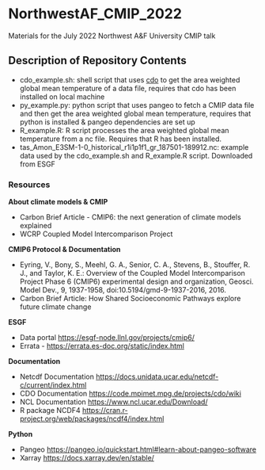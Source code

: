 # NorthwestAF_CMIP_2022
Materials for the July 2022 Northwest A&amp;F University CMIP talk

## Description of Repository Contents

* cdo_example.sh:  shell script that uses [cdo](https://code.mpimet.mpg.de/projects/cdo/wiki) to get the area weighted global mean temperature of a data file, requires that cdo has been installed on local machine 
* py_example.py: python script that uses pangeo to fetch a CMIP data file and then get the area weighted global mean temperature, requires that python is installed & pangeo dependencies are set up
* R_example.R: R script processes the area weighted global mean temperature from a nc file. Requires that R has been installed. 
* tas_Amon_E3SM-1-0_historical_r1i1p1f1_gr_187501-189912.nc: example data used by the cdo_example.sh and R_example.R script.  Downloaded from ESGF


### Resources

**About climate models & CMIP**

* Carbon Brief Article - CMIP6: the next generation of climate models explained 
* WCRP Coupled Model Intercomparison Project 

**CMIP6 Protocol & Documentation** 

* Eyring, V., Bony, S., Meehl, G. A., Senior, C. A., Stevens, B., Stouffer, R. J., and Taylor, K. E.: Overview of the Coupled Model Intercomparison Project Phase 6 (CMIP6) experimental design and organization, Geosci. Model Dev., 9, 1937-1958, doi:10.5194/gmd-9-1937-2016, 2016.
* Carbon Brief Article: How Shared Socioeconomic Pathways explore future climate change

**ESGF**

* Data portal https://esgf-node.llnl.gov/projects/cmip6/ 
* Errata - https://errata.es-doc.org/static/index.html 

**Documentation**

* Netcdf Documentation https://docs.unidata.ucar.edu/netcdf-c/current/index.html
* CDO Documentation https://code.mpimet.mpg.de/projects/cdo/wiki
* NCL Documentation https://www.ncl.ucar.edu/Download/
* R package NCDF4 https://cran.r-project.org/web/packages/ncdf4/index.html

**Python**

* Pangeo https://pangeo.io/quickstart.html#learn-about-pangeo-software
* Xarray https://docs.xarray.dev/en/stable/
